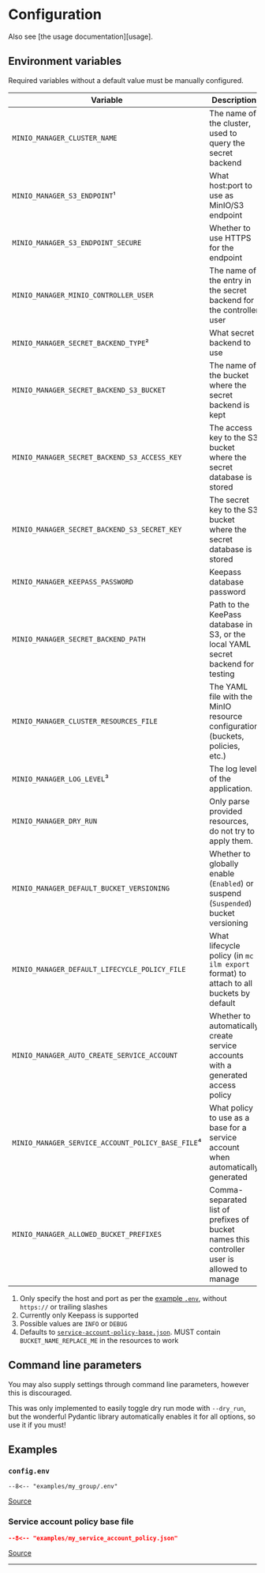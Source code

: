 # Configuration

Also see [the usage documentation][usage].

## Environment variables

Required variables without a default value must be manually configured.

| **Variable**                                      | **Description**                                                                            | **Required** | **Default**                        |
|---------------------------------------------------|--------------------------------------------------------------------------------------------|--------------|------------------------------------|
| `MINIO_MANAGER_CLUSTER_NAME`                      | The name of the cluster, used to query the secret backend                                  | Yes          |                                    |
| `MINIO_MANAGER_S3_ENDPOINT`¹                      | What host:port to use as MinIO/S3 endpoint                                                 | Yes          |                                    |
| `MINIO_MANAGER_S3_ENDPOINT_SECURE`                | Whether to use HTTPS for the endpoint                                                      | Yes          | `True`                             |
| `MINIO_MANAGER_MINIO_CONTROLLER_USER`             | The name of the entry in the secret backend for the controller user                        | Yes          |                                    |
| `MINIO_MANAGER_SECRET_BACKEND_TYPE`²              | What secret backend to use                                                                 | Yes          |                                    |
| `MINIO_MANAGER_SECRET_BACKEND_S3_BUCKET`          | The name of the bucket where the secret backend is kept                                    | Yes          | `minio-manager-secrets`            |
| `MINIO_MANAGER_SECRET_BACKEND_S3_ACCESS_KEY`      | The access key to the S3 bucket where the secret database is stored                        | Yes          |                                    |
| `MINIO_MANAGER_SECRET_BACKEND_S3_SECRET_KEY`      | The secret key to the S3 bucket where the secret database is stored                        | Yes          |                                    |
| `MINIO_MANAGER_KEEPASS_PASSWORD`                  | Keepass database password                                                                  | With Keepass |                                    |
| `MINIO_MANAGER_SECRET_BACKEND_PATH`               | Path to the KeePass database in S3, or the local YAML secret backend for testing           | Yes          | `secrets.kdbx`                     |
| `MINIO_MANAGER_CLUSTER_RESOURCES_FILE`            | The YAML file with the MinIO resource configuration (buckets, policies, etc.)              | Yes          | `resources.yaml`                   |
| `MINIO_MANAGER_LOG_LEVEL`³                        | The log level of the application.                                                          | No           | `INFO`                             |
| `MINIO_MANAGER_DRY_RUN`                           | Only parse provided resources, do not try to apply them.                                   | No           | `False`                            |
| `MINIO_MANAGER_DEFAULT_BUCKET_VERSIONING`         | Whether to globally enable (`Enabled`) or suspend (`Suspended`) bucket versioning          | Yes          | `Suspended`                        |
| `MINIO_MANAGER_DEFAULT_LIFECYCLE_POLICY_FILE`     | What lifecycle policy (in `mc ilm export` format) to attach to all buckets by default      | No           |                                    |
| `MINIO_MANAGER_AUTO_CREATE_SERVICE_ACCOUNT`       | Whether to automatically create service accounts with a generated access policy            | No           | `True`                             |
| `MINIO_MANAGER_SERVICE_ACCOUNT_POLICY_BASE_FILE`⁴ | What policy to use as a base for a service account when automatically generated            | No           | `service-account-policy-base.json` |
| `MINIO_MANAGER_ALLOWED_BUCKET_PREFIXES`           | Comma-separated list of prefixes of bucket names this controller user is allowed to manage | No           | `""`                               |

1. Only specify the host and port as per the [example `.env`](#configenv), without `https://` or trailing slashes
2. Currently only Keepass is supported
3. Possible values are `INFO` or `DEBUG`
4. Defaults to [`service-account-policy-base.json`][service-account-policy-base]. MUST contain `BUCKET_NAME_REPLACE_ME` in the resources to work

## Command line parameters

You may also supply settings through command line parameters, however this is discouraged.

This was only implemented to easily toggle dry run mode with `--dry_run`,
but the wonderful Pydantic library automatically enables it for all options, so use it if you must!

## Examples

### `config.env`

``` shell
--8<-- "examples/my_group/.env"
```

[Source][example-config-env]


### Service account policy base file

``` json
--8<-- "examples/my_service_account_policy.json"
```

[Source][service-account-policy-base]

---

[example-config-env]: https://github.com/Alveel/minio-manager/blob/main/examples/my_group/.env
[example-resources-yaml]: https://github.com/Alveel/minio-manager/blob/main/examples/my_group/resources.yaml
[service-account-policy-base]: https://github.com/Alveel/minio-manager/blob/main/minio_manager/resources/service-account-policy-base.py
